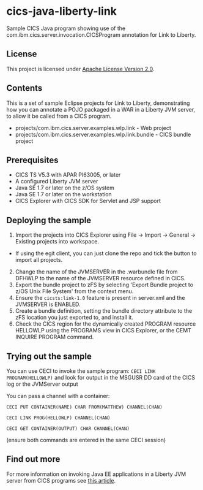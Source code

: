 # cics-java-liberty-link
Sample CICS Java program showing use of the com.ibm.cics.server.invocation.CICSProgram annotation for Link to Liberty.

## License
This project is licensed under [Apache License Version 2.0](LICENSE).   

## Contents
This is a set of sample Eclipse projects for Link to Liberty, demonstrating how you can annotate a POJO packaged in a WAR in a Liberty JVM server, to allow it be called from a CICS program.

- projects/com.ibm.cics.server.examples.wlp.link - Web project
- projects/com.ibm.cics.server.examples.wlp.link.bundle - CICS bundle project

## Prerequisites
- CICS TS V5.3 with APAR PI63005, or later
- A configured Liberty JVM server
- Java SE 1.7 or later on the z/OS system
- Java SE 1.7 or later on the workstation
- CICS Explorer with CICS SDK for Servlet and JSP support

## Deploying the sample
1. Import the projects into CICS Explorer using File -> Import -> General -> Existing projects into workspace. 
  - If using the egit client, you can just clone the repo and tick the button to import all projects.
2. Change the name of the JVMSERVER in the .warbundle file from DFHWLP to the name of the JVMSERVER resource defined in CICS. 
3. Export the bundle project to zFS by selecting 'Export Bundle project to z/OS Unix File System' from the context menu.
4. Ensure the `cicsts:link-1.0` feature is present in server.xml and the JVMSERVER is ENABLED.
5. Create a bundle definition, setting the bundle directory attribute to the zFS location you just exported to, and install it. 
6. Check the CICS region for the dynamically created PROGRAM resource HELLOWLP using the PROGRAMS view in CICS Explorer, or the CEMT INQUIRE PROGRAM command.

## Trying out the sample
You can use CECI to invoke the sample program:
`CECI LINK PROGRAM(HELLOWLP)`
and look for output in the MSGUSR DD card of the CICS log or the JVMServer output

You can pass a channel with a container:

`CECI PUT CONTAINER(NAME) CHAR FROM(MATTHEW) CHANNEL(CHAN)`

`CECI LINK PROG(HELLOWLP) CHANNEL(CHAN)`

`CECI GET CONTAINER(OUTPUT) CHAR CHANNEL(CHAN)`

(ensure both commands are entered in the same CECI session)

## Find out more
For more information on invoking Java EE applications in a Liberty JVM server from CICS programs see [this article](https://developer.ibm.com/cics/2016/11/14/link-to-liberty-now-available-in-cics-ts-v5-3/).
